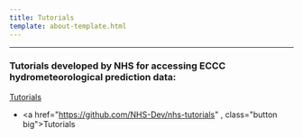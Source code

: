 ```yaml
---
title: Tutorials 
template: about-template.html
---
```



-------------------------------------------------------------------------
### Tutorials developed by NHS for accessing ECCC hydrometeorological prediction data:
[Tutorials](https://github.com/NHS-Dev/nhs-tutorials)
		<ul class="actions">
			<li><a href="https://github.com/NHS-Dev/nhs-tutorials" , class="button big">Tutorials</a></li>
		</ul>
